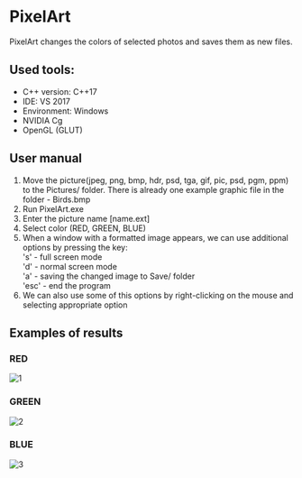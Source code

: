 # PixelArt

PixelArt changes the colors of selected photos and saves them as new files.

##  Used tools:
- C++ version: C++17
- IDE: VS 2017
- Environment: Windows
- NVIDIA Cg
- OpenGL (GLUT)

## User manual
1) Move the picture(jpeg, png, bmp, hdr, psd, tga, gif, pic, psd, pgm, ppm) to the Pictures/ folder. 
There is already one example graphic file in the folder - Birds.bmp
2) Run PixelArt.exe
3) Enter the picture name [name.ext]
4) Select color (RED, GREEN, BLUE)
5) When a window with a formatted image appears, we can use additional options by pressing the key:
<br> 's' - full screen mode
<br> 'd' - normal screen mode
<br> 'a' - saving the changed image to Save/ folder 
<br> 'esc' - end the program
6) We can also use some of this options by right-clicking on the mouse and selecting appropriate option

## Examples of results
### RED
![1](https://user-images.githubusercontent.com/40712810/55264861-214fb080-5276-11e9-8da7-5f48e15b9bca.png)
### GREEN
![2](https://user-images.githubusercontent.com/40712810/55264949-755a9500-5276-11e9-867b-5291be3ce98b.png)
### BLUE
![3](https://user-images.githubusercontent.com/40712810/55264987-a20eac80-5276-11e9-85a5-863d47b4b242.png)




  
